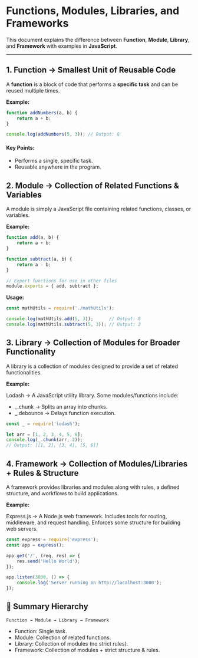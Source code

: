 # Functions, Modules, Libraries, and Frameworks

This document explains the difference between **Function**, **Module**, **Library**, and **Framework** with examples in **JavaScript**.

---

## 1. Function → Smallest Unit of Reusable Code
A **function** is a block of code that performs a **specific task** and can be reused multiple times.

**Example:**
```javascript
function addNumbers(a, b) {
    return a + b;
}

console.log(addNumbers(5, 3)); // Output: 8
```

#### Key Points:
- Performs a single, specific task.
- Reusable anywhere in the program.

## 2. Module → Collection of Related Functions & Variables
A module is simply a JavaScript file containing related functions, classes, or variables.

**Example:**

```javascript
function add(a, b) {
    return a + b;
}

function subtract(a, b) {
    return a - b;
}

// Export functions for use in other files
module.exports = { add, subtract };
```

**Usage:**

```javascript
const mathUtils = require('./mathUtils');

console.log(mathUtils.add(5, 3));      // Output: 8
console.log(mathUtils.subtract(5, 3)); // Output: 2
```

## 3. Library → Collection of Modules for Broader Functionality
A library is a collection of modules designed to provide a set of related functionalities.

**Example:**

Lodash → A JavaScript utility library.
Some modules/functions include:
- _.chunk → Splits an array into chunks.
- _.debounce → Delays function execution.

```javascript
const _ = require('lodash');

let arr = [1, 2, 3, 4, 5, 6];
console.log(_.chunk(arr, 2)); 
// Output: [[1, 2], [3, 4], [5, 6]]
```

## 4. Framework → Collection of Modules/Libraries + Rules & Structure
A framework provides libraries and modules along with rules, a defined structure, and workflows to build applications.

**Example:**

Express.js → A Node.js web framework.
Includes tools for routing, middleware, and request handling.
Enforces some structure for building web servers.

```javascript
const express = require('express');
const app = express();

app.get('/', (req, res) => {
    res.send('Hello World');
});

app.listen(3000, () => {
    console.log('Server running on http://localhost:3000');
});
```

## 📌 Summary Hierarchy

```text
Function → Module → Library → Framework
```

- Function: Single task.
- Module: Collection of related functions.
- Library: Collection of modules (no strict rules).
- Framework: Collection of modules + strict structure & rules.